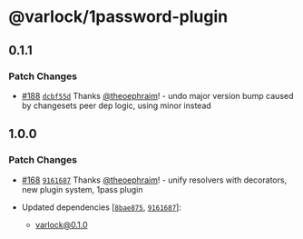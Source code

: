 # @varlock/1password-plugin

## 0.1.1

### Patch Changes

- [#188](https://github.com/dmno-dev/varlock/pull/188) [`dcbf55d`](https://github.com/dmno-dev/varlock/commit/dcbf55d099c593fa066b4469dc012a7809a89f35) Thanks [@theoephraim](https://github.com/theoephraim)! - undo major version bump caused by changesets peer dep logic, using minor instead

## 1.0.0

### Patch Changes

- [#168](https://github.com/dmno-dev/varlock/pull/168) [`9161687`](https://github.com/dmno-dev/varlock/commit/91616873a3101b83399de3311742bc79764b89a8) Thanks [@theoephraim](https://github.com/theoephraim)! - unify resolvers with decorators, new plugin system, 1pass plugin

- Updated dependencies [[`8bae875`](https://github.com/dmno-dev/varlock/commit/8bae875503c5f9a9d84bc772ad41be1fb3e4febd), [`9161687`](https://github.com/dmno-dev/varlock/commit/91616873a3101b83399de3311742bc79764b89a8)]:
  - varlock@0.1.0
